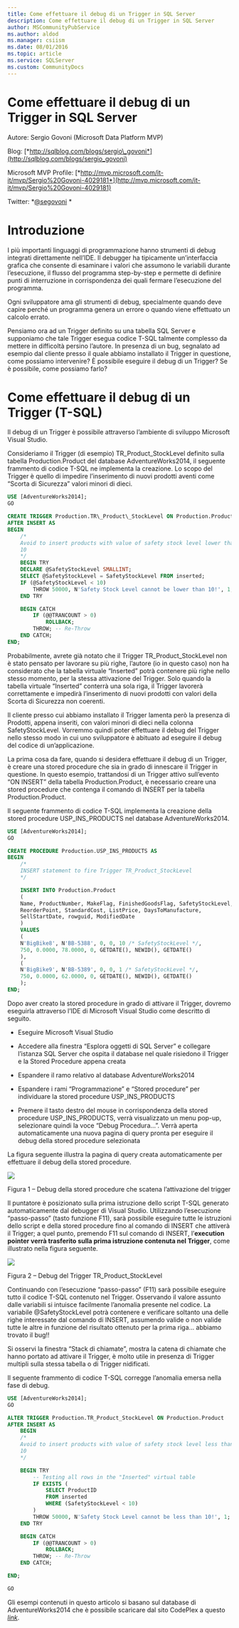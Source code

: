 ```yaml
---
title: Come effettuare il debug di un Trigger in SQL Server
description: Come effettuare il debug di un Trigger in SQL Server
author: MSCommunityPubService
ms.author: aldod
ms.manager: csiism
ms.date: 08/01/2016
ms.topic: article
ms.service: SQLServer
ms.custom: CommunityDocs
---
```


# Come effettuare il debug di un Trigger in SQL Server

Autore: Sergio Govoni (Microsoft Data Platform MVP)

Blog:
[*http://sqlblog.com/blogs/sergio\_govoni*](http://sqlblog.com/blogs/sergio_govoni)

Microsoft MVP Profile:
[*http://mvp.microsoft.com/it-it/mvp/Sergio%20Govoni-4029181*](http://mvp.microsoft.com/it-it/mvp/Sergio%20Govoni-4029181)

Twitter: *[@segovoni](https://twitter.com/segovoni) *

Introduzione
============

I più importanti linguaggi di programmazione hanno strumenti di debug
integrati direttamente nell’IDE. Il debugger ha tipicamente
un’interfaccia grafica che consente di esaminare i valori che assumono
le variabili durante l’esecuzione, il flusso del programma step-by-step
e permette di definire punti di interruzione in corrispondenza dei quali
fermare l’esecuzione del programma.

Ogni sviluppatore ama gli strumenti di debug, specialmente quando deve
capire perché un programma genera un errore o quando viene effettuato un
calcolo errato.

Pensiamo ora ad un Trigger definito su una tabella SQL Server e
supponiamo che tale Trigger esegua codice T-SQL talmente complesso da
mettere in difficoltà persino l’autore. In presenza di un bug, segnalato
ad esempio dal cliente presso il quale abbiamo installato il Trigger in
questione, come possiamo intervenire? È possibile eseguire il debug di
un Trigger? Se è possibile, come possiamo farlo?

Come effettuare il debug di un Trigger (T-SQL)
==============================================

Il debug di un Trigger è possibile attraverso l’ambiente di sviluppo
Microsoft Visual Studio.

Consideriamo il Trigger (di esempio) TR\_Product\_StockLevel definito
sulla tabella Production.Product del database AdventureWorks2014, il
seguente frammento di codice T-SQL ne implementa la creazione. Lo scopo
del Trigger è quello di impedire l’inserimento di nuovi prodotti aventi
come “Scorta di Sicurezza” valori minori di dieci.

```SQL
USE [AdventureWorks2014];
GO

CREATE TRIGGER Production.TR\_Product\_StockLevel ON Production.Product
AFTER INSERT AS
BEGIN
    /*
    Avoid to insert products with value of safety stock level lower than
    10
    */
    BEGIN TRY
    DECLARE @SafetyStockLevel SMALLINT;
    SELECT @SafetyStockLevel = SafetyStockLevel FROM inserted;
    IF (@SafetyStockLevel < 10)
        THROW 50000, N'Safety Stock Level cannot be lower than 10!', 1;
    END TRY

    BEGIN CATCH
        IF (@@TRANCOUNT > 0)
            ROLLBACK;
        THROW; -- Re-Throw
    END CATCH;
END;
```
Probabilmente, avrete già notato che il Trigger TR\_Product\_StockLevel
non è stato pensato per lavorare su più righe, l’autore (io in questo
caso) non ha considerato che la tabella virtuale “Inserted” potrà
contenere più righe nello stesso momento, per la stessa attivazione del
Trigger. Solo quando la tabella virtuale “Inserted” conterrà una sola
riga, il Trigger lavorerà correttamente e impedirà l’inserimento di
nuovi prodotti con valori della Scorta di Sicurezza non coerenti.

Il cliente presso cui abbiamo installato il Trigger lamenta però la
presenza di Prodotti, appena inseriti, con valori minori di dieci nella
colonna SafetyStockLevel. Vorremmo quindi poter effettuare il debug del
Trigger nello stesso modo in cui uno sviluppatore è abituato ad eseguire
il debug del codice di un’applicazione.

La prima cosa da fare, quando si desidera effettuare il debug di un
Trigger, è creare una stored procedure che sia in grado di innescare il
Trigger in questione. In questo esempio, trattandosi di un Trigger
attivo sull’evento “ON INSERT” della tabella Production.Product, è
necessario creare una stored procedure che contenga il comando di INSERT
per la tabella Production.Product.

Il seguente frammento di codice T-SQL implementa la creazione della
stored procedure USP\_INS\_PRODUCTS nel database AdventureWorks2014.
```SQL
USE [AdventureWorks2014];
GO

CREATE PROCEDURE Production.USP_INS_PRODUCTS AS 
BEGIN
    /*
    INSERT statement to fire Trigger TR_Product_StockLevel
    */

    INSERT INTO Production.Product
    (
    Name, ProductNumber, MakeFlag, FinishedGoodsFlag, SafetyStockLevel,
    ReorderPoint, StandardCost, ListPrice, DaysToManufacture,
    SellStartDate, rowguid, ModifiedDate
    )
    VALUES
    (
    N'BigBike8', N'BB-5388', 0, 0, 10 /* SafetyStockLevel */,
    750, 0.0000, 78.0000, 0, GETDATE(), NEWID(), GETDATE()
    ),
    (
    N'BigBike9', N'BB-5389', 0, 0, 1 /* SafetyStockLevel */,
    750, 0.0000, 62.0000, 0, GETDATE(), NEWID(), GETDATE()
    );
END;
```

Dopo aver creato la stored procedure in grado di attivare il Trigger,
dovremo eseguirla attraverso l’IDE di Microsoft Visual Studio come
descritto di seguito.

-   Eseguire Microsoft Visual Studio

-   Accedere alla finestra “Esplora oggetti di SQL Server” e collegare
    l’istanza SQL Server che ospita il database nel quale risiedono il
    Trigger e la Stored Procedure appena creata

-   Espandere il ramo relativo al database AdventureWorks2014

-   Espandere i rami “Programmazione” e “Stored procedure” per
    individuare la stored procedure USP\_INS\_PRODUCTS

-   Premere il tasto destro del mouse in corrispondenza della stored
    procedure USP\_INS\_PRODUCTS, verrà visualizzato un menu pop-up,
    selezionare quindi la voce “Debug Procedura…”. Verrà aperta
    automaticamente una nuova pagina di query pronta per eseguire il
    debug della stored procedure selezionata

La figura seguente illustra la pagina di query creata automaticamente
per effettuare il debug della stored procedure.

![](./img/Debug-SQL-Server-Trigger/image1.png)

Figura 1 – Debug della stored procedure che scatena l’attivazione
    del trigger

Il puntatore è posizionato sulla prima istruzione dello script T-SQL
generato automaticamente dal debugger di Visual Studio. Utilizzando
l’esecuzione “passo-passo” (tasto funzione F11), sarà possibile eseguire
tutte le istruzioni dello script e della stored procedure fino al
comando di INSERT che attiverà il Trigger; a quel punto, premendo F11
sul comando di INSERT, l’**execution pointer verrà trasferito sulla
prima istruzione contenuta nel Trigger**, come illustrato nella figura
seguente.

![](./img/Debug-SQL-Server-Trigger/image2.png)

Figura 2 – Debug del Trigger TR\_Product\_StockLevel

Continuando con l’esecuzione “passo-passo” (F11) sarà possibile eseguire
tutto il codice T-SQL contenuto nel Trigger. Osservando il valore
assunto dalle variabili si intuisce facilmente l’anomalia presente nel
codice. La variabile @SafetyStockLevel potrà contenere e verificare
soltanto una delle righe interessate dal comando di INSERT, assumendo
valide o non valide tutte le altre in funzione del risultato ottenuto
per la prima riga… abbiamo trovato il bug!!

Si osservi la finestra “Stack di chiamate”, mostra la catena di chiamate
che hanno portato ad attivare il Trigger, è molto utile in presenza di
Trigger multipli sulla stessa tabella o di Trigger nidificati.

Il seguente frammento di codice T-SQL corregge l’anomalia emersa nella
fase di debug.

```SQL
USE [AdventureWorks2014];
GO

ALTER TRIGGER Production.TR_Product_StockLevel ON Production.Product
AFTER INSERT AS
    BEGIN
    /*
    Avoid to insert products with value of safety stock level less than
    10
    */

    BEGIN TRY
        -- Testing all rows in the "Inserted" virtual table
        IF EXISTS (
            SELECT ProductID
            FROM inserted
            WHERE (SafetyStockLevel < 10)
        )
        THROW 50000, N'Safety Stock Level cannot be less than 10!', 1;
    END TRY

    BEGIN CATCH
        IF (@@TRANCOUNT > 0)
            ROLLBACK;
        THROW; -- Re-Throw
    END CATCH;

END;

GO
```

Gli esempi contenuti in questo articolo si basano sul database di
AdventureWorks2014 che è possibile scaricare dal sito CodePlex a questo
[*link*](http://msftdbprodsamples.codeplex.com/releases/view/125550).




